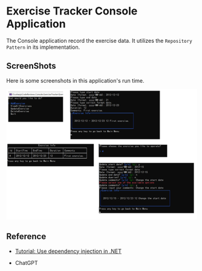 # Exercise Tracker Console Application

The Console application record the exercise data. It utilizes the `Repository Pattern` in its implementation.

## ScreenShots

Here is some screenshots in this application's run time.

![ExerciseTrackerScreenShots](./img/exerciseTracker.png)

## Reference

* [Tutorial: Use dependency injection in .NET](https://learn.microsoft.com/en-us/dotnet/core/extensions/dependency-injection-usage)

* ChatGPT
